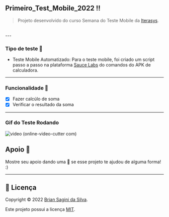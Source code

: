## Primeiro_Test_Mobile_2022 !!

>Projeto desenvolvido do curso Semana do Teste Mobile da [Iterasys](https://iterasys.com.br/).<br>
<br>
---

### Tipo de teste 🤖

- Teste Mobile Automatizado: Para o teste mobile, foi criado um script passo a passo na plataforma [Sauce Labs](https://saucelabs.com/) do comandos do APK de calculadora.

---

### Funcionalidade 📍

- [x] Fazer calcúlo de soma
- [x] Verificar o resultado da soma  

---

### Gif do Teste Rodando 

![video (online-video-cutter com)](https://user-images.githubusercontent.com/62577764/161571093-24bc4156-3a4b-4e0a-b65b-b18e96c7383d.gif)

## Apoio 🌟

Mostre seu apoio dando uma 🌟 se esse projeto te ajudou de alguma forma! :)

---
## 📝 Licença

Copyright © 2022 [Brian Sagini da Silva](https://github.com/saggini).

Este projeto possui a licença [MIT]().
